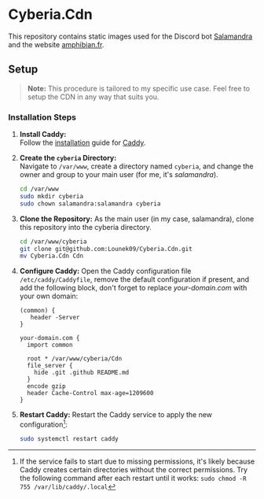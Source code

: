 # Cyberia.Cdn

This repository contains static images used for the Discord bot [Salamandra](https://discord.com/application-directory/687745374294638594) and the website [amphibian.fr](https://amphibian.fr).

## Setup

> **Note:** This procedure is tailored to my specific use case. Feel free to setup the CDN in any way that suits you.

### Installation Steps

1. **Install Caddy:**  
   Follow the [installation](https://caddyserver.com/docs/install) guide for [Caddy](https://caddyserver.com/).

2. **Create the `cyberia` Directory:**  
   Navigate to `/var/www`, create a directory named `cyberia`, and change the owner and group to your main user (for me, it's *salamandra*).  
   ```bash
   cd /var/www
   sudo mkdir cyberia
   sudo chown salamandra:salamandra cyberia
   ```
3. **Clone the Repository:**
   As the main user (in my case, salamandra), clone this repository into the cyberia directory.
   ```bash
   cd /var/www/cyberia
   git clone git@github.com:Lounek09/Cyberia.Cdn.git
   mv Cyberia.Cdn Cdn
   ```
4. **Configure Caddy:**
   Open the Caddy configuration file `/etc/caddy/Caddyfile`, remove the default configuration if present, and add the following block, don't forget to replace *your-domain.com* with your own domain:
   ```caddy
   (common) {
      header -Server
   }

   your-domain.com {
     import common
   
     root * /var/www/cyberia/Cdn
     file_server {
       hide .git .github README.md
     }
     encode gzip
     header Cache-Control max-age=1209600
   }
   ```
5. **Restart Caddy:**
   Restart the Caddy service to apply the new configuration[^1]:
   ```bash
   sudo systemctl restart caddy
   ```

[^1]: If the service fails to start due to missing permissions, it's likely because Caddy creates certain directories without the correct permissions. Try the following command after each restart until it works: `sudo chmod -R 755 /var/lib/caddy/.local`
